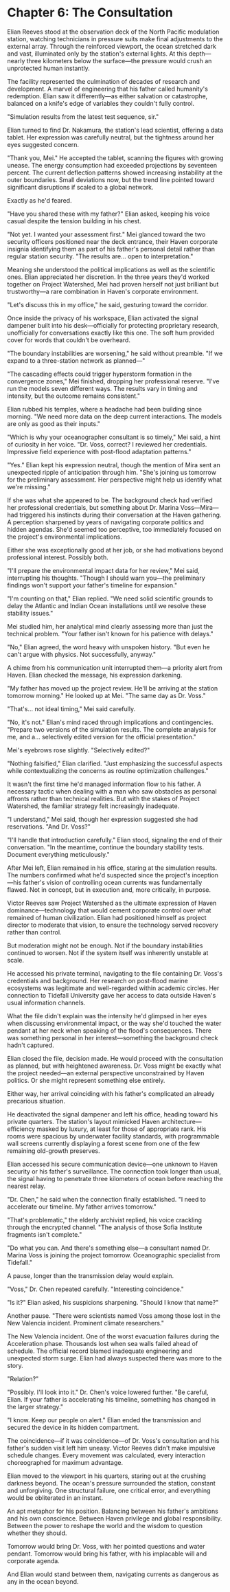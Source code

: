 # Chapter 6: The Consultation

Elian Reeves stood at the observation deck of the North Pacific modulation station, watching technicians in pressure suits make final adjustments to the external array. Through the reinforced viewport, the ocean stretched dark and vast, illuminated only by the station's external lights. At this depth—nearly three kilometers below the surface—the pressure would crush an unprotected human instantly.

The facility represented the culmination of decades of research and development. A marvel of engineering that his father called humanity's redemption. Elian saw it differently—as either salvation or catastrophe, balanced on a knife's edge of variables they couldn't fully control.

"Simulation results from the latest test sequence, sir."

Elian turned to find Dr. Nakamura, the station's lead scientist, offering a data tablet. Her expression was carefully neutral, but the tightness around her eyes suggested concern.

"Thank you, Mei." He accepted the tablet, scanning the figures with growing unease. The energy consumption had exceeded projections by seventeen percent. The current deflection patterns showed increasing instability at the outer boundaries. Small deviations now, but the trend line pointed toward significant disruptions if scaled to a global network.

Exactly as he'd feared.

"Have you shared these with my father?" Elian asked, keeping his voice casual despite the tension building in his chest.

"Not yet. I wanted your assessment first." Mei glanced toward the two security officers positioned near the deck entrance, their Haven corporate insignia identifying them as part of his father's personal detail rather than regular station security. "The results are... open to interpretation."

Meaning she understood the political implications as well as the scientific ones. Elian appreciated her discretion. In the three years they'd worked together on Project Watershed, Mei had proven herself not just brilliant but trustworthy—a rare combination in Haven's corporate environment.

"Let's discuss this in my office," he said, gesturing toward the corridor.

Once inside the privacy of his workspace, Elian activated the signal dampener built into his desk—officially for protecting proprietary research, unofficially for conversations exactly like this one. The soft hum provided cover for words that couldn't be overheard.

"The boundary instabilities are worsening," he said without preamble. "If we expand to a three-station network as planned—"

"The cascading effects could trigger hyperstorm formation in the convergence zones," Mei finished, dropping her professional reserve. "I've run the models seven different ways. The results vary in timing and intensity, but the outcome remains consistent."

Elian rubbed his temples, where a headache had been building since morning. "We need more data on the deep current interactions. The models are only as good as their inputs."

"Which is why your oceanographer consultant is so timely," Mei said, a hint of curiosity in her voice. "Dr. Voss, correct? I reviewed her credentials. Impressive field experience with post-flood adaptation patterns."

"Yes." Elian kept his expression neutral, though the mention of Mira sent an unexpected ripple of anticipation through him. "She's joining us tomorrow for the preliminary assessment. Her perspective might help us identify what we're missing."

If she was what she appeared to be. The background check had verified her professional credentials, but something about Dr. Marina Voss—Mira—had triggered his instincts during their conversation at the Haven gathering. A perception sharpened by years of navigating corporate politics and hidden agendas. She'd seemed too perceptive, too immediately focused on the project's environmental implications.

Either she was exceptionally good at her job, or she had motivations beyond professional interest. Possibly both.

"I'll prepare the environmental impact data for her review," Mei said, interrupting his thoughts. "Though I should warn you—the preliminary findings won't support your father's timeline for expansion."

"I'm counting on that," Elian replied. "We need solid scientific grounds to delay the Atlantic and Indian Ocean installations until we resolve these stability issues."

Mei studied him, her analytical mind clearly assessing more than just the technical problem. "Your father isn't known for his patience with delays."

"No," Elian agreed, the word heavy with unspoken history. "But even he can't argue with physics. Not successfully, anyway."

A chime from his communication unit interrupted them—a priority alert from Haven. Elian checked the message, his expression darkening.

"My father has moved up the project review. He'll be arriving at the station tomorrow morning." He looked up at Mei. "The same day as Dr. Voss."

"That's... not ideal timing," Mei said carefully.

"No, it's not." Elian's mind raced through implications and contingencies. "Prepare two versions of the simulation results. The complete analysis for me, and a... selectively edited version for the official presentation."

Mei's eyebrows rose slightly. "Selectively edited?"

"Nothing falsified," Elian clarified. "Just emphasizing the successful aspects while contextualizing the concerns as routine optimization challenges."

It wasn't the first time he'd managed information flow to his father. A necessary tactic when dealing with a man who saw obstacles as personal affronts rather than technical realities. But with the stakes of Project Watershed, the familiar strategy felt increasingly inadequate.

"I understand," Mei said, though her expression suggested she had reservations. "And Dr. Voss?"

"I'll handle that introduction carefully." Elian stood, signaling the end of their conversation. "In the meantime, continue the boundary stability tests. Document everything meticulously."

After Mei left, Elian remained in his office, staring at the simulation results. The numbers confirmed what he'd suspected since the project's inception—his father's vision of controlling ocean currents was fundamentally flawed. Not in concept, but in execution and, more critically, in purpose.

Victor Reeves saw Project Watershed as the ultimate expression of Haven dominance—technology that would cement corporate control over what remained of human civilization. Elian had positioned himself as project director to moderate that vision, to ensure the technology served recovery rather than control.

But moderation might not be enough. Not if the boundary instabilities continued to worsen. Not if the system itself was inherently unstable at scale.

He accessed his private terminal, navigating to the file containing Dr. Voss's credentials and background. Her research on post-flood marine ecosystems was legitimate and well-regarded within academic circles. Her connection to Tidefall University gave her access to data outside Haven's usual information channels.

What the file didn't explain was the intensity he'd glimpsed in her eyes when discussing environmental impact, or the way she'd touched the water pendant at her neck when speaking of the flood's consequences. There was something personal in her interest—something the background check hadn't captured.

Elian closed the file, decision made. He would proceed with the consultation as planned, but with heightened awareness. Dr. Voss might be exactly what the project needed—an external perspective unconstrained by Haven politics. Or she might represent something else entirely.

Either way, her arrival coinciding with his father's complicated an already precarious situation.

He deactivated the signal dampener and left his office, heading toward his private quarters. The station's layout mimicked Haven architecture—efficiency masked by luxury, at least for those of appropriate rank. His rooms were spacious by underwater facility standards, with programmable wall screens currently displaying a forest scene from one of the few remaining old-growth preserves.

Elian accessed his secure communication device—one unknown to Haven security or his father's surveillance. The connection took longer than usual, the signal having to penetrate three kilometers of ocean before reaching the nearest relay.

"Dr. Chen," he said when the connection finally established. "I need to accelerate our timeline. My father arrives tomorrow."

"That's problematic," the elderly archivist replied, his voice crackling through the encrypted channel. "The analysis of those Sofia Institute fragments isn't complete."

"Do what you can. And there's something else—a consultant named Dr. Marina Voss is joining the project tomorrow. Oceanographic specialist from Tidefall."

A pause, longer than the transmission delay would explain.

"Voss," Dr. Chen repeated carefully. "Interesting coincidence."

"Is it?" Elian asked, his suspicions sharpening. "Should I know that name?"

Another pause. "There were scientists named Voss among those lost in the New Valencia incident. Prominent climate researchers."

The New Valencia incident. One of the worst evacuation failures during the Acceleration phase. Thousands lost when sea walls failed ahead of schedule. The official record blamed inadequate engineering and unexpected storm surge. Elian had always suspected there was more to the story.

"Relation?"

"Possibly. I'll look into it." Dr. Chen's voice lowered further. "Be careful, Elian. If your father is accelerating his timeline, something has changed in the larger strategy."

"I know. Keep our people on alert." Elian ended the transmission and secured the device in its hidden compartment.

The coincidence—if it was coincidence—of Dr. Voss's consultation and his father's sudden visit left him uneasy. Victor Reeves didn't make impulsive schedule changes. Every movement was calculated, every interaction choreographed for maximum advantage.

Elian moved to the viewport in his quarters, staring out at the crushing darkness beyond. The ocean's pressure surrounded the station, constant and unforgiving. One structural failure, one critical error, and everything would be obliterated in an instant.

An apt metaphor for his position. Balancing between his father's ambitions and his own conscience. Between Haven privilege and global responsibility. Between the power to reshape the world and the wisdom to question whether they should.

Tomorrow would bring Dr. Voss, with her pointed questions and water pendant. Tomorrow would bring his father, with his implacable will and corporate agenda.

And Elian would stand between them, navigating currents as dangerous as any in the ocean beyond.
